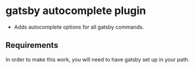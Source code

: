 # gatsby autocomplete plugin

* Adds autocomplete options for all gatsby commands.

## Requirements

In order to make this work, you will need to have gatsby set up in your path.
